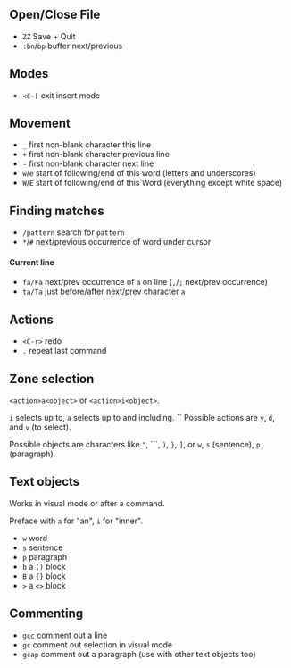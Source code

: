 ## Open/Close File

- `ZZ` Save + Quit
- `:bn`/`bp` buffer next/previous

## Modes

- `<C-[` exit insert mode

## Movement

- `_` first non-blank character this line
- `+` first non-blank character previous line
- `-` first non-blank character next line
- `w`/`e` start of following/end of this word (letters and underscores)
- `W`/`E` start of following/end of this Word (everything except white space)

## Finding matches

- `/pattern` search for `pattern`
- `*`/`#` next/previous occurrence of word under cursor

#### Current line

- `fa/Fa` next/prev occurrence of `a` on line (`,`/`;` next/prev occurrence)
- `ta/Ta` just before/after next/prev character `a`

## Actions

- `<C-r>` redo
- `.` repeat last command

## Zone selection

`<action>a<object>` or `<action>i<object>`.

`i` selects up to, `a` selects up to and including.
``
Possible actions are `y`, `d`, and `v` (to select).

Possible objects are characters like `"`, ```, `)`, `}`, `]`, or `w`, `s`
(sentence), `p` (paragraph).

## Text objects

Works in visual mode or after a command.

Preface with `a` for "an", `i` for "inner".

- `w` word
- `s` sentence
- `p` paragraph
- `b` a `()` block
- `B` a `{}` block
- `>` a `<>` block

## Commenting

- `gcc` comment out a line
- `gc` comment out selection in visual mode
- `gcap` comment out a paragraph (use with other text objects too)
